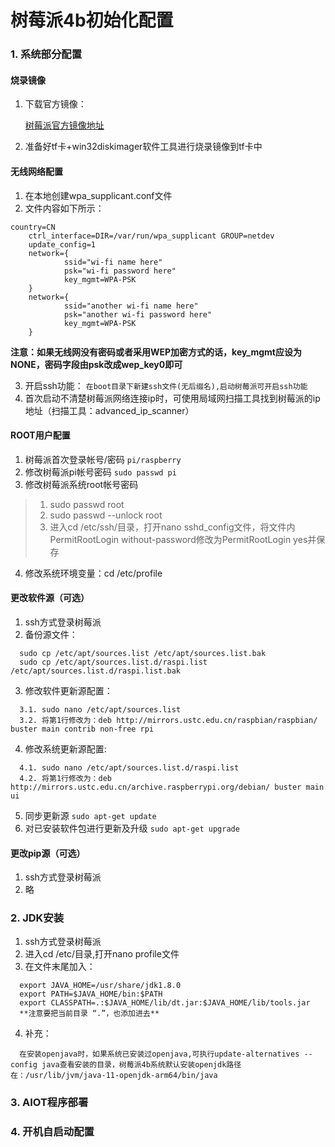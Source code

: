 # 树莓派4b初始化配置

### 1. 系统部分配置

#### 烧录镜像
1. 下载官方镜像：<p><a href ="https://www.raspberrypi.org/downloads/raspbian/">树莓派官方镜像地址</a></p>
2. 准备好tf卡+win32diskimager软件工具进行烧录镜像到tf卡中

#### 无线网络配置
1. 在本地创建wpa_supplicant.conf文件
2. 文件内容如下所示：
```
country=CN
	ctrl_interface=DIR=/var/run/wpa_supplicant GROUP=netdev
	update_config=1
	network={
    		ssid="wi-fi name here"
    		psk="wi-fi password here"
    		key_mgmt=WPA-PSK
	}
	network={
    		ssid="another wi-fi name here"
    		psk="another wi-fi password here"
    		key_mgmt=WPA-PSK
	}
```
**注意：如果无线网没有密码或者采用WEP加密方式的话，key_mgmt应设为NONE，密码字段由psk改成wep_key0即可**

3. 开启ssh功能：
 `在boot目录下新建ssh文件(无后缀名),启动树莓派可开启ssh功能`
4. 首次启动不清楚树莓派网络连接ip时，可使用局域网扫描工具找到树莓派的ip地址（扫描工具：advanced_ip_scanner）

#### ROOT用户配置
1. 树莓派首次登录帐号/密码
`pi/raspberry`
2. 修改树莓派pi帐号密码
`sudo passwd pi`
3. 修改树莓派系统root帐号密码
  > 1. sudo passwd root
  > 2. sudo passwd --unlock root
  > 3. 进入cd /etc/ssh/目录，打开nano sshd_config文件，将文件内PermitRootLogin without-password修改为PermitRootLogin yes并保存
4. 修改系统环境变量：cd /etc/profile

#### 更改软件源（可选）
1. ssh方式登录树莓派
2. 备份源文件：
```
  sudo cp /etc/apt/sources.list /etc/apt/sources.list.bak
  sudo cp /etc/apt/sources.list.d/raspi.list /etc/apt/sources.list.d/raspi.list.bak
```
3. 修改软件更新源配置：
```
  3.1. sudo nano /etc/apt/sources.list
  3.2. 将第1行修改为：deb http://mirrors.ustc.edu.cn/raspbian/raspbian/ buster main contrib non-free rpi
```
4. 修改系统更新源配置:
```
  4.1. sudo nano /etc/apt/sources.list.d/raspi.list
  4.2. 将第1行修改为：deb http://mirrors.ustc.edu.cn/archive.raspberrypi.org/debian/ buster main ui
```
5. 同步更新源
  `sudo apt-get update`
6. 对已安装软件包进行更新及升级
  `sudo apt-get upgrade`

#### 更改pip源（可选）
1. ssh方式登录树莓派
2. 略

### 2. JDK安装
1. ssh方式登录树莓派
2. 进入cd /etc/目录,打开nano profile文件
3. 在文件末尾加入：
```
  export JAVA_HOME=/usr/share/jdk1.8.0
  export PATH=$JAVA_HOME/bin:$PATH
  export CLASSPATH=.:$JAVA_HOME/lib/dt.jar:$JAVA_HOME/lib/tools.jar
  **注意要把当前目录 “.”，也添加进去**
```
4. 补充：
```
  在安装openjava时，如果系统已安装过openjava,可执行update-alternatives --config java查看安装的目录，树莓派4b系统默认安装openjdk路径在：/usr/lib/jvm/java-11-openjdk-arm64/bin/java
```

### 3. AIOT程序部署


### 4. 开机自启动配置






